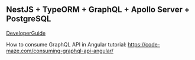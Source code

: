 ## NestJS + TypeORM + GraphQL + Apollo Server + PostgreSQL

[DeveloperGuide](./doc/DeveloperGuide.md)

How to consume GraphQL API in Angular tutorial:
https://code-maze.com/consuming-graphql-api-angular/
